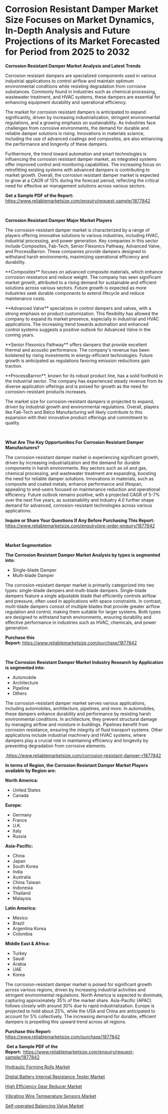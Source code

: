 <p><h1>Corrosion Resistant Damper Market Size Focuses on Market Dynamics, In-Depth Analysis and Future Projections of its Market Forecasted for Period from 2025 to 2032</h1></p><p><strong>Corrosion Resistant Damper Market Analysis and Latest Trends</strong></p>
<p><p>Corrosion resistant dampers are specialized components used in various industrial applications to control airflow and maintain optimum environmental conditions while resisting degradation from corrosive substances. Commonly found in industries such as chemical processing, wastewater treatment, and HVAC systems, these dampers are essential for enhancing equipment durability and operational efficiency.</p><p>The market for corrosion resistant dampers is anticipated to expand significantly, driven by increasing industrialization, stringent environmental regulations, and a growing emphasis on sustainability. As industries face challenges from corrosive environments, the demand for durable and reliable damper solutions is rising. Innovations in materials science, including the use of advanced coatings and composites, are also enhancing the performance and longevity of these dampers.</p><p>Furthermore, the trend toward automation and smart technologies is influencing the corrosion resistant damper market, as integrated systems offer improved control and monitoring capabilities. The increasing focus on retrofitting existing systems with advanced dampers is contributing to market growth. Overall, the corrosion resistant damper market is expected to grow at a CAGR of 13% during the forecast period, reflecting the critical need for effective air management solutions across various sectors.</p></p>
<p><strong>Get a Sample PDF of the Report:&nbsp;</strong> <a href="https://www.reliablemarketsize.com/enquiry/request-sample/1877842?utm_campaign=2759&utm_medium=2&utm_source=Github&utm_content=ia&utm_term=28022025&utm_id=corrosion-resistant-damper">https://www.reliablemarketsize.com/enquiry/request-sample/1877842</a></p>
<p>&nbsp;</p>
<p><strong>Corrosion Resistant Damper Major Market Players</strong></p>
<p><p>The corrosion-resistant damper market is characterized by a range of players offering innovative solutions to various industries, including HVAC, industrial processing, and power generation. Key companies in this sector include Composites, Fab-Tech, Senior Flexonics Pathway, Advanced Valve, and ProcessBarron. These companies provide dampers designed to withstand harsh environments, maximizing operational efficiency and durability.</p><p>**Composites** focuses on advanced composite materials, which enhance corrosion resistance and reduce weight. The company has seen significant market growth, attributed to a rising demand for sustainable and efficient solutions across various sectors. Future growth is expected as more industries seek durable components to extend lifecycle and reduce maintenance costs.</p><p>**Advanced Valve** specializes in control dampers and valves, with a strong emphasis on product customization. This flexibility has allowed the company to expand its market presence, especially in industrial and HVAC applications. The increasing trend towards automation and enhanced control systems suggests a positive outlook for Advanced Valve in the coming years.</p><p>**Senior Flexonics Pathway** offers dampers that provide excellent thermal and acoustic performance. The company's revenue has been bolstered by rising investments in energy-efficient technologies. Future growth is anticipated as regulations favoring emission reductions gain traction.</p><p>**ProcessBarron**, known for its robust product line, has a solid foothold in the industrial sector. The company has experienced steady revenue from its diverse application offerings and is poised for growth as the need for corrosion-resistant products increases.</p><p>The market size for corrosion-resistant dampers is projected to expand, driven by industrial growth and environmental regulations. Overall, players like Fab-Tech and Belco Manufacturing will likely contribute to this expansion with their innovative product offerings and commitment to quality.</p></p>
<p>&nbsp;</p>
<p><strong>What Are The Key Opportunities For Corrosion Resistant Damper Manufacturers?</strong></p>
<p><p>The corrosion-resistant damper market is experiencing significant growth, driven by increasing industrialization and the demand for durable components in harsh environments. Key sectors such as oil and gas, chemical processing, and wastewater treatment are expanding, boosting the need for reliable damper solutions. Innovations in materials, such as composite and coated metals, enhance performance and lifespan, appealing to end-users focused on maintenance reduction and operational efficiency. Future outlook remains positive, with a projected CAGR of 5-7% over the next five years, as sustainability and Industry 4.0 further shape demand for advanced, corrosion-resistant technologies across various applications.</p></p>
<p><strong>Inquire or Share Your Questions If Any Before Purchasing This Report:</strong> <a href="https://www.reliablemarketsize.com/enquiry/pre-order-enquiry/1877842?utm_campaign=2759&utm_medium=2&utm_source=Github&utm_content=ia&utm_term=28022025&utm_id=corrosion-resistant-damper">https://www.reliablemarketsize.com/enquiry/pre-order-enquiry/1877842</a></p>
<p>&nbsp;</p>
<p><strong>Market Segmentation</strong></p>
<p><strong>The Corrosion Resistant Damper Market Analysis by types is segmented into:</strong></p>
<p><ul><li>Single-blade Damper</li><li>Multi-blade Damper</li></ul></p>
<p><p>The corrosion-resistant damper market is primarily categorized into two types: single-blade dampers and multi-blade dampers. Single-blade dampers feature a single adjustable blade that efficiently controls airflow and pressure, often used in applications with space constraints. In contrast, multi-blade dampers consist of multiple blades that provide greater airflow regulation and control, making them suitable for larger systems. Both types are designed to withstand harsh environments, ensuring durability and effective performance in industries such as HVAC, chemicals, and power generation.</p></p>
<p><strong>Purchase this Report:&nbsp;</strong><a href="https://www.reliablemarketsize.com/purchase/1877842?utm_campaign=2759&utm_medium=2&utm_source=Github&utm_content=ia&utm_term=28022025&utm_id=corrosion-resistant-damper">https://www.reliablemarketsize.com/purchase/1877842</a></p>
<p>&nbsp;</p>
<p><strong>The Corrosion Resistant Damper Market Industry Research by Application is segmented into:</strong></p>
<p><ul><li>Automobile</li><li>Architecture</li><li>Pipeline</li><li>Others</li></ul></p>
<p><p>The corrosion-resistant damper market serves various applications, including automobiles, architecture, pipelines, and more. In automobiles, these dampers enhance durability and performance by resisting harsh environmental conditions. In architecture, they prevent structural damage by managing airflow and moisture in buildings. Pipelines benefit from corrosion resistance, ensuring the integrity of fluid transport systems. Other applications include industrial machinery and HVAC systems, where dampers play a crucial role in maintaining efficiency and longevity by preventing degradation from corrosive elements.</p></p>
<p><a href="https://www.reliablemarketsize.com/corrosion-resistant-damper-r1877842?utm_campaign=2759&utm_medium=2&utm_source=Github&utm_content=ia&utm_term=28022025&utm_id=corrosion-resistant-damper">&nbsp;https://www.reliablemarketsize.com/corrosion-resistant-damper-r1877842</a></p>
<p><strong>In terms of Region, the Corrosion Resistant Damper Market Players available by Region are:</strong></p>
<p>
    <p> <strong> North America: </strong>
        <ul>
            <li>United States</li>
            <li>Canada</li>
        </ul>
        </p> 
    <p> <strong> Europe: </strong>
        <ul>
            <li>Germany</li>
            <li>France</li>
            <li>U.K.</li>
            <li>Italy</li>
            <li>Russia</li>
        </ul>
        </p> 
    <p> <strong> Asia-Pacific: </strong>
        <ul>
            <li>China</li>
            <li>Japan</li>
            <li>South Korea</li>
            <li>India</li>
            <li>Australia</li>
            <li>China Taiwan</li>
            <li>Indonesia</li>
            <li>Thailand</li>
            <li>Malaysia</li>
        </ul>
        </p> 
    <p> <strong> Latin America: </strong>
        <ul>
            <li>Mexico</li>
            <li>Brazil</li>
            <li>Argentina Korea</li>
            <li>Colombia</li>
        </ul>
        </p> 
    <p> <strong> Middle East & Africa: </strong>
        <ul>
            <li>Turkey</li>
            <li>Saudi</li>
            <li>Arabia</li>
            <li>UAE</li>
            <li>Korea</li>
        </ul>
    </p>
    </p>
<p><p>The corrosion-resistant damper market is poised for significant growth across various regions, driven by increasing industrial activities and stringent environmental regulations. North America is expected to dominate, capturing approximately 35% of the market share. Asia-Pacific (APAC) follows closely with around 30% due to rapid industrialization. Europe is projected to hold about 25%, while the USA and China are anticipated to account for 5% collectively. The increasing demand for durable, efficient dampers is propelling this upward trend across all regions.</p></p>
<p><strong>Purchase this Report: </strong><a href="https://www.reliablemarketsize.com/purchase/1877842?utm_campaign=2759&utm_medium=2&utm_source=Github&utm_content=ia&utm_term=28022025&utm_id=corrosion-resistant-damper">https://www.reliablemarketsize.com/purchase/1877842</a></p>
<p>&nbsp;<strong>Get a Sample PDF of the Report:&nbsp;&nbsp;</strong><a href="https://www.reliablemarketsize.com/enquiry/request-sample/1877842?utm_campaign=2759&utm_medium=2&utm_source=Github&utm_content=ia&utm_term=28022025&utm_id=corrosion-resistant-damper">https://www.reliablemarketsize.com/enquiry/request-sample/1877842</a></p>
<p><strong></strong></p>
<p><p><a href="https://github.com/OlenFleming68/Market-Research-Report-List-1/blob/main/hydraulic-forming-rolls-market.md?utm_campaign=2759&utm_medium=2&utm_source=Github&utm_content=ia&utm_term=28022025&utm_id=corrosion-resistant-damper">Hydraulic Forming Rolls Market</a></p><p><a href="https://github.com/lindaopodray/Market-Research-Report-List-1/blob/main/digital-battery-internal-resistance-tester-market.md?utm_campaign=2759&utm_medium=2&utm_source=Github&utm_content=ia&utm_term=28022025&utm_id=corrosion-resistant-damper">Digital Battery Internal Resistance Tester Market</a></p><p><a href="https://github.com/hammelximalschid/Market-Research-Report-List-1/blob/main/high-efficiency-gear-reducer-market.md?utm_campaign=2759&utm_medium=2&utm_source=Github&utm_content=ia&utm_term=28022025&utm_id=corrosion-resistant-damper">High Efficiency Gear Reducer Market</a></p><p><a href="https://github.com/XavierTyler76/Market-Research-Report-List-1/blob/main/vibrating-wire-temperature-sensors-market.md?utm_campaign=2759&utm_medium=2&utm_source=Github&utm_content=ia&utm_term=28022025&utm_id=corrosion-resistant-damper">Vibrating Wire Temperature Sensors Market</a></p><p><a href="https://github.com/rodinayygacklezi/Market-Research-Report-List-1/blob/main/self-operated-balancing-valve-market.md?utm_campaign=2759&utm_medium=2&utm_source=Github&utm_content=ia&utm_term=28022025&utm_id=corrosion-resistant-damper">Self-operated Balancing Valve Market</a></p></p>